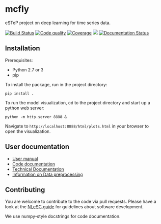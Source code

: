 # mcfly

eSTeP project on deep learning for time series data.


[![Build Status](https://travis-ci.org/NLeSC/mcfly.svg?branch=master)](https://travis-ci.org/NLeSC/mcfly)
[![Code quality](https://scrutinizer-ci.com/g/NLeSC/mcfly/badges/quality-score.png?b=master)](https://scrutinizer-ci.com/g/NLeSC/mcfly/)
[![Coverage](https://scrutinizer-ci.com/g/NLeSC/mcfly/badges/coverage.png?b=master)](https://scrutinizer-ci.com/g/NLeSC/mcfly/statistics/)
<a href="https://zenhub.io"><img src="https://raw.githubusercontent.com/ZenHubIO/support/master/zenhub-badge.png"></a>
[![Documentation Status](https://readthedocs.org/projects/mcfly/badge/?version=latest)](http://mcfly.readthedocs.io/en/latest/?badge=latest)

## Installation
Prerequisites:
- Python 2.7 or 3
- pip

To install the package, run in the project directory:

`pip install .`

To run the  model visualization, cd to the project directory and start up a python web server:

`python -m http.server 8888 &`

Navigate to `http://localhost:8888/html/plots.html` in your browser to open the visualization.


## User documentation
* [User manual](https://github.com/NLeSC/mcfly/wiki/User-manual)
* [Code documentation](http://mcfly.readthedocs.io/en/latest/)
* [Technical Documentation](https://github.com/NLeSC/mcfly/wiki/Technical-documentation)
* [Information on Data preprocessing](https://github.com/NLeSC/mcfly/wiki/Data-preprocessing)

## Contributing
You are welcome to contribute to the code via pull requests. Please have a look at the [NLeSC guide](https://nlesc.gitbooks.io/guide/content/software/software_overview.html) for guidelines about software development.

We use numpy-style docstrings for code documentation.

